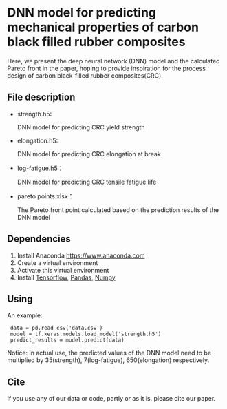# DNN model for predicting mechanical properties of carbon black filled rubber composites
Here, we present the deep neural network (DNN) model and the calculated Pareto front in the paper, hoping to provide inspiration for the process design of carbon black-filled rubber composites(CRC).

## File description

- strength.h5:

  DNN model for predicting CRC yield strength

- elongation.h5:

  DNN model for predicting CRC elongation at break

- log-fatigue.h5：

  DNN model for predicting CRC tensile fatigue life

- pareto points.xlsx：
  
  The Pareto front point calculated based on the prediction results of the DNN model

## Dependencies

1. Install Anaconda <https://www.anaconda.com>
2. Create a virtual environment
3. Activate this virtual environment
4. Install [Tensorflow](https://www.tensorflow.org/get_started/os_setup), [Pandas](https://pandas.pydata.org/getting_started.html), [Numpy](https://numpy.org/install)

## Using
  An example:
  
 ```shell
  data = pd.read_csv('data.csv')
  model = tf.keras.models.load_model('strength.h5')
  predict_results = model.predict(data)
  ```
  Notice:
In actual use, the predicted values ​​of the DNN model need to be multiplied by 35(strength), 7(log-fatigue), 650(elongation) respectively.

## Cite
 If you use any of our data or code, partly or as it is, please cite our paper.
